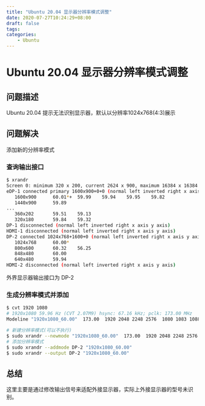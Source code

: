 ```yaml
---
title: "Ubuntu 20.04 显示器分辨率模式调整"
date: 2020-07-27T10:24:29+08:00
draft: false
tags: 
categories:
    - Ubuntu
---
```

# Ubuntu 20.04 显示器分辨率模式调整

## 问题描述

Ubuntu 20.04 提示无法识别显示器，默认以分辨率1024x768(4:3)展示

## 问题解决

添加新的分辨率模式

### 查询输出接口

```sh
$ xrandr
Screen 0: minimum 320 x 200, current 2624 x 900, maximum 16384 x 16384
eDP-1 connected primary 1600x900+0+0 (normal left inverted right x axis y axis) 309mm x 174mm
   1600x900      60.01*+  59.99    59.94    59.95    59.82  
   1440x900      59.89  
...
   360x202       59.51    59.13  
   320x180       59.84    59.32  
DP-1 disconnected (normal left inverted right x axis y axis)
HDMI-1 disconnected (normal left inverted right x axis y axis)
DP-2 connected 1024x768+1600+0 (normal left inverted right x axis y axis) 0mm x 0mm # 注意此行
   1024x768      60.00* 
   800x600       60.32    56.25  
   848x480       60.00  
   640x480       59.94  
HDMI-2 disconnected (normal left inverted right x axis y axis)

```

外界显示器输出接口为 DP-2

### 生成分辨率模式并添加

```sh
$ cvt 1920 1080
# 1920x1080 59.96 Hz (CVT 2.07M9) hsync: 67.16 kHz; pclk: 173.00 MHz
Modeline "1920x1080_60.00"  173.00  1920 2048 2248 2576  1080 1083 1088 1120 -hsync +vsync

# 新建分辨率模式(可以不执行)
$ sudo xrandr --newmode "1920x1080_60.00"  173.00  1920 2048 2248 2576  1080 1083 1088 1120 -hsync +vsync
# 添加分辨率模式
$ sudo xrandr --addmode DP-2 "1920x1080_60.00"
$ sudo xrandr --output DP-2 "1920x1080_60.00"
```

## 总结

这里主要是通过修改输出信号来适配外接显示器，实际上外接显示器的型号未识别。


